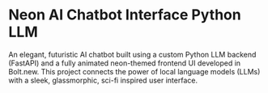 # Neon AI Chatbot Interface  Python LLM
An elegant, futuristic AI chatbot built using a custom Python LLM backend (FastAPI) and a fully animated neon-themed frontend UI developed in Bolt.new. This project connects the power of local language models (LLMs) with a sleek, glassmorphic, sci-fi inspired user interface.
